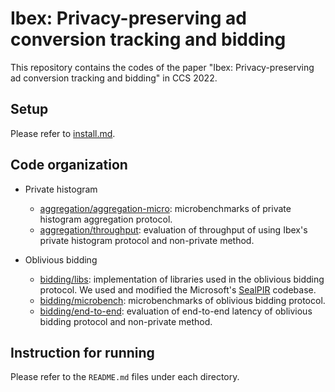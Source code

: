 # Ibex: Privacy-preserving ad conversion tracking and bidding

This repository contains the codes of the paper "Ibex: Privacy-preserving ad conversion tracking and bidding" in CCS 2022.

## Setup
Please refer to [install.md](./install.md).

## Code organization
+ Private histogram
    + [aggregation/aggregation-micro](./aggregation/aggregation-micro/):
      microbenchmarks of private histogram aggregation protocol.
    + [aggregation/throughput](./aggregation/throughput/): evaluation of
      throughput of using Ibex's private histogram protocol and non-private
      method.

+ Oblivious bidding
    + [bidding/libs](./bidding/libs/): implementation of libraries used in the
      oblivious bidding protocol. We used and modified the Microsoft's
      [SealPIR](https://github.com/microsoft/SealPIR) codebase.
    + [bidding/microbench](./bidding/microbench/): microbenchmarks of oblivious
      bidding protocol.
    + [bidding/end-to-end](./bidding/end-to-end/): evaluation of end-to-end
      latency of oblivious bidding protocol and non-private method.

## Instruction for running
Please refer to the `README.md` files under each directory.